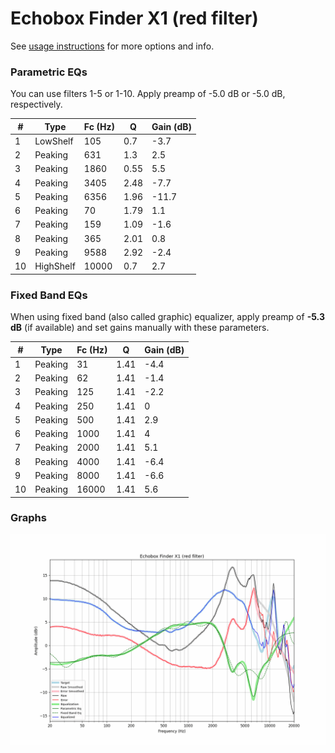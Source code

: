 # Echobox Finder X1 (red filter)
See [usage instructions](https://github.com/jaakkopasanen/AutoEq#usage) for more options and info.

### Parametric EQs
You can use filters 1-5 or 1-10. Apply preamp of -5.0 dB or -5.0 dB, respectively.

|   # | Type      |   Fc (Hz) |    Q |   Gain (dB) |
|-----|-----------|-----------|------|-------------|
|   1 | LowShelf  |       105 | 0.7  |        -3.7 |
|   2 | Peaking   |       631 | 1.3  |         2.5 |
|   3 | Peaking   |      1860 | 0.55 |         5.5 |
|   4 | Peaking   |      3405 | 2.48 |        -7.7 |
|   5 | Peaking   |      6356 | 1.96 |       -11.7 |
|   6 | Peaking   |        70 | 1.79 |         1.1 |
|   7 | Peaking   |       159 | 1.09 |        -1.6 |
|   8 | Peaking   |       365 | 2.01 |         0.8 |
|   9 | Peaking   |      9588 | 2.92 |        -2.4 |
|  10 | HighShelf |     10000 | 0.7  |         2.7 |

### Fixed Band EQs
When using fixed band (also called graphic) equalizer, apply preamp of **-5.3 dB** (if available) and set gains manually with these parameters.

|   # | Type    |   Fc (Hz) |    Q |   Gain (dB) |
|-----|---------|-----------|------|-------------|
|   1 | Peaking |        31 | 1.41 |        -4.4 |
|   2 | Peaking |        62 | 1.41 |        -1.4 |
|   3 | Peaking |       125 | 1.41 |        -2.2 |
|   4 | Peaking |       250 | 1.41 |         0   |
|   5 | Peaking |       500 | 1.41 |         2.9 |
|   6 | Peaking |      1000 | 1.41 |         4   |
|   7 | Peaking |      2000 | 1.41 |         5.1 |
|   8 | Peaking |      4000 | 1.41 |        -6.4 |
|   9 | Peaking |      8000 | 1.41 |        -6.6 |
|  10 | Peaking |     16000 | 1.41 |         5.6 |

### Graphs
![](./Echobox%20Finder%20X1%20(red%20filter).png)
